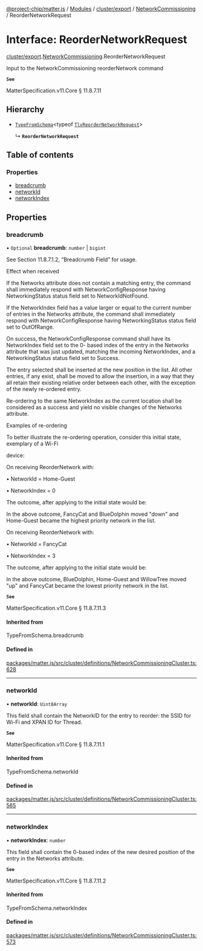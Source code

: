 [@project-chip/matter.js](../README.md) / [Modules](../modules.md) / [cluster/export](../modules/cluster_export.md) / [NetworkCommissioning](../modules/cluster_export.NetworkCommissioning.md) / ReorderNetworkRequest

# Interface: ReorderNetworkRequest

[cluster/export](../modules/cluster_export.md).[NetworkCommissioning](../modules/cluster_export.NetworkCommissioning.md).ReorderNetworkRequest

Input to the NetworkCommissioning reorderNetwork command

**`See`**

MatterSpecification.v11.Core § 11.8.7.11

## Hierarchy

- [`TypeFromSchema`](../modules/tlv_export.md#typefromschema)\<typeof [`TlvReorderNetworkRequest`](../modules/cluster_export.NetworkCommissioning.md#tlvreordernetworkrequest)\>

  ↳ **`ReorderNetworkRequest`**

## Table of contents

### Properties

- [breadcrumb](cluster_export.NetworkCommissioning.ReorderNetworkRequest.md#breadcrumb)
- [networkId](cluster_export.NetworkCommissioning.ReorderNetworkRequest.md#networkid)
- [networkIndex](cluster_export.NetworkCommissioning.ReorderNetworkRequest.md#networkindex)

## Properties

### breadcrumb

• `Optional` **breadcrumb**: `number` \| `bigint`

See Section 11.8.7.1.2, “Breadcrumb Field” for usage.

Effect when received

If the Networks attribute does not contain a matching entry, the command shall immediately respond with
NetworkConfigResponse having NetworkingStatus status field set to NetworkIdNotFound.

If the NetworkIndex field has a value larger or equal to the current number of entries in the Networks
attribute, the command shall immediately respond with NetworkConfigResponse having NetworkingStatus status
field set to OutOfRange.

On success, the NetworkConfigResponse command shall have its NetworkIndex field set to the 0- based index of
the entry in the Networks attribute that was just updated, matching the incoming NetworkIndex, and a
NetworkingStatus status field set to Success.

The entry selected shall be inserted at the new position in the list. All other entries, if any exist, shall
be moved to allow the insertion, in a way that they all retain their existing relative order between each
other, with the exception of the newly re-ordered entry.

Re-ordering to the same NetworkIndex as the current location shall be considered as a success and yield no
visible changes of the Networks attribute.

Examples of re-ordering

To better illustrate the re-ordering operation, consider this initial state, exemplary of a Wi-Fi

device:

On receiving ReorderNetwork with:

  • NetworkId = Home-Guest

  • NetworkIndex = 0

The outcome, after applying to the initial state would be:

In the above outcome, FancyCat and BlueDolphin moved "down" and Home-Guest became the highest priority
network in the list.

On receiving ReorderNetwork with:

  • NetworkId = FancyCat

  • NetworkIndex = 3

The outcome, after applying to the initial state would be:

In the above outcome, BlueDolphin, Home-Guest and WillowTree moved "up" and FancyCat became the lowest
priority network in the list.

**`See`**

MatterSpecification.v11.Core § 11.8.7.11.3

#### Inherited from

TypeFromSchema.breadcrumb

#### Defined in

[packages/matter.js/src/cluster/definitions/NetworkCommissioningCluster.ts:628](https://github.com/project-chip/matter.js/blob/904d0c9b952b91f28a21803759c5e5c66ee4d272/packages/matter.js/src/cluster/definitions/NetworkCommissioningCluster.ts#L628)

___

### networkId

• **networkId**: `Uint8Array`

This field shall contain the NetworkID for the entry to reorder: the SSID for Wi-Fi and XPAN ID for Thread.

**`See`**

MatterSpecification.v11.Core § 11.8.7.11.1

#### Inherited from

TypeFromSchema.networkId

#### Defined in

[packages/matter.js/src/cluster/definitions/NetworkCommissioningCluster.ts:565](https://github.com/project-chip/matter.js/blob/904d0c9b952b91f28a21803759c5e5c66ee4d272/packages/matter.js/src/cluster/definitions/NetworkCommissioningCluster.ts#L565)

___

### networkIndex

• **networkIndex**: `number`

This field shall contain the 0-based index of the new desired position of the entry in the Networks
attribute.

**`See`**

MatterSpecification.v11.Core § 11.8.7.11.2

#### Inherited from

TypeFromSchema.networkIndex

#### Defined in

[packages/matter.js/src/cluster/definitions/NetworkCommissioningCluster.ts:573](https://github.com/project-chip/matter.js/blob/904d0c9b952b91f28a21803759c5e5c66ee4d272/packages/matter.js/src/cluster/definitions/NetworkCommissioningCluster.ts#L573)

